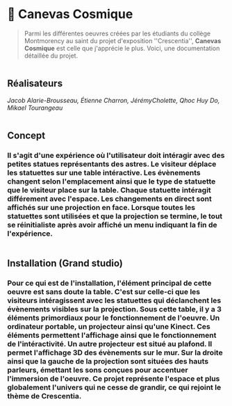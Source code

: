 # 🌌 Canevas Cosmique 
> Parmi les différentes oeuvres créées par les étudiants du collège Montmorency au saint du projet d'exposition ''Crescentia'',  **Canevas Cosmique** est celle que j'apprécie le plus. Voici, une documentation détaillée du projet.

![]()

## Réalisateurs
*Jacob Alarie-Brousseau, Étienne Charron, JérémyCholette, Qhoc Huy Do, Mikael Tourangeau*

![]()

## Concept
### Il s'agit d'une expérience où l'utilisateur doit intéragir avec des petites statues représentants des astres. Le visiteur déplace les statuettes sur une table intéractive. Les évènements changent selon l'emplacement ainsi que le type de statuette que le visiteur place sur la table. Chaque statuette intéragit différement avec l'espace. Les changements en direct sont affichés sur une projection en face. Lorsque toutes les statuettes sont utilisées et que la projection se termine, le tout se réinitialiste après avoir affiché un menu indiquant la fin de l'expérience. 

![]()

## Installation (Grand studio)
### Pour ce qui est de l'installation, l'élément principal de cette oeuvre est sans doute la table. C'est sur celle-ci que les visiteurs intéragissent avec les statuettes qui déclanchent les évènements visibles sur la projection. Sous cette table, il y a 3 éléments primordiaux pour le fonctionnement de l'oeuvre. Un ordinateur portable, un projecteur ainsi qu'une Kinect. Ces éléments permettent l'affichage ainsi que le fonctionnement de l'intéractivité. Un autre projecteur est situé au plafond. Il permet l'affichage 3D des évènements sur le mur. Sur la droite ainsi que la gauche de la projection sont situées des hauts parleurs, émettant les sons conçues pour accentuer l'immersion de l'oeuvre. **Ce projet représente l'espace et plus globalement l'univers qui ne cesse de grandir, ce qui rejoint le thème de Crescentia.**

![]()

##
